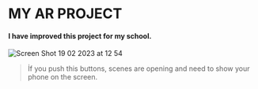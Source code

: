# MY AR PROJECT

#### I have improved this project for my school. 

![Screen Shot 19 02 2023 at 12 54](https://user-images.githubusercontent.com/77536512/221438500-3390e47e-437c-4c85-8c92-02c27db3aa87.png) 
> İf you push this buttons, scenes are opening and need to show your phone on the screen. 



